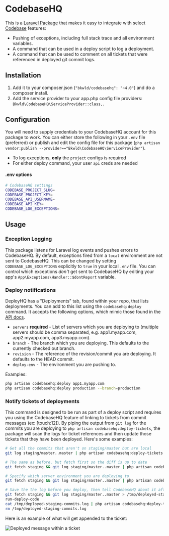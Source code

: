 # CodebaseHQ

This is a [Laravel Package](http://laravel.com/) that makes it easy to integrate with select [Codebase](http://www.codebasehq.com/) features:

* Pushing of exceptions, including full stack trace and all environment variables.
* A command that can be used in a deploy script to log a deployment.
* A command that can be used to comment on all tickets that were referenced in deployed git commit logs.

## Installation

1. Add it to your composer.json (`"bkwld/codebasehq": "~4.0"`) and do a composer install.
2. Add the service provider to your app.php config file providers: `Bkwld\CodebaseHQ\ServiceProvider::class,`.


## Configuration

You will need to supply credentials to your CodebaseHQ account for this package to work. You can either store the following in your `.env` file (preferred) or publish and edit the config file for this package (`php artisan vendor:publish --provider=="Bkwld\CodebaseHQ\ServiceProvider"`).

- To log exceptions, **only** the `project` configs is required
- For either deploy command, your user `api` creds are needed

#### .env options

```bash
# CodebaseHQ settings
CODEBASE_PROJECT_SLUG=
CODEBASE_PROJECT_KEY=
CODEBASE_API_USERNAME=
CODEBASE_API_KEY=
CODEBASE_LOG_EXCEPTIONS=
```


## Usage

### Exception Logging

This package listens for Laravel log events and pushes errors to CodebaseHQ.  By default, exceptions fired from a `local` environment are not sent to CodebaseHQ.  This can be changed by setting `CODEBASE_LOG_EXCEPTIONS` explicitly to `true` in your local `.env` file.  You can control which exceptions *don't* get sent to CodebaseHQ by editing your app's `App\Exceptions\Handler::$dontReport` variable.

### Deploy notifications

DeployHQ has a "Deployments" tab, found within your repo, that lists deployments.  You can add to this list using the `codebasehq:deploy` command.  It accepts the following options, which mimic those found in the [API docs](http://support.codebasehq.com/kb/repositories/deployments).

- `servers` **required** - List of servers which you are deploying to (multiple servers should be comma separated, e.g. app1.myapp.com, app2.myapp.com, app3.myapp.com).
- `branch` - The branch which you are deploying. This defaults to the currently checked out branch.
- `revision` - The reference of the revision/commit you are deploying. It defaults to the HEAD commit.
- `deploy-env` - The environment you are pushing to.

Examples:

```bash
php artisan codebasehq:deploy app1.myapp.com
php artisan codebasehq:deploy production --branch=production
```

### Notify tickets of deployments

This command is designed to be run as part of a deploy script and requires you using the CodebaseHQ feature of linking to tickets from commit messages (ex: [touch:12]).  By piping the output from `git log` for the commits you are deploying to `php artisan codebasehq:deploy-tickets`, the package will scan the logs for ticket references and then update those tickets that they have been deployed.  Here's some examples:

```bash
# Get all the commits that aren't on staging/master but are local
git log staging/master..master | php artisan codebasehq:deploy-tickets

# The same as before, but fetch first so the diff is up to date
git fetch staging && git log staging/master..master | php artisan codebasehq:deploy-tickets

# Specify which server environment you are deploying to
git fetch staging && git log staging/master..master | php artisan codebasehq:deploy-tickets --server=staging

# Save the the log before you deploy, then tell CodebaseHQ about it after
git fetch staging && git log staging/master..master > /tmp/deployed-staging-commits.log
run-deploy-code
cat /tmp/deployed-staging-commits.log | php artisan codebasehq:deploy-tickets --server=staging
rm /tmp/deployed-staging-commits.log
```

Here is an example of what will get appended to the ticket:

![Deployed message within a ticket](http://f.cl.ly/items/342g2T0a04103m031q0Q/PNG.png)
